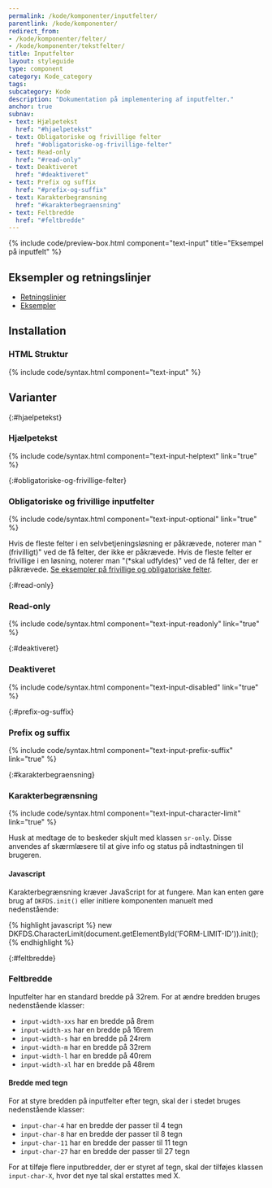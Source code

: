 ```yaml
---
permalink: /kode/komponenter/inputfelter/
parentlink: /kode/komponenter/
redirect_from:
- /kode/komponenter/felter/
- /kode/komponenter/tekstfelter/
title: Inputfelter
layout: styleguide
type: component
category: Kode_category
tags:
subcategory: Kode
description: "Dokumentation på implementering af inputfelter."
anchor: true
subnav:
- text: Hjælpetekst
  href: "#hjaelpetekst"
- text: Obligatoriske og frivillige felter
  href: "#obligatoriske-og-frivillige-felter"
- text: Read-only
  href: "#read-only"
- text: Deaktiveret
  href: "#deaktiveret"
- text: Prefix og suffix
  href: "#prefix-og-suffix"
- text: Karakterbegrænsning
  href: "#karakterbegraensning"
- text: Feltbredde
  href: "#feltbredde"
---
```


{% include code/preview-box.html component="text-input" title="Eksempel på inputfelt" %}

## Eksempler og retningslinjer
<ul class="nobullet-list">
    <li><a href="/komponenter/inputfelter/#retningslinjer">Retningslinjer</a></li>
    <li><a href="/komponenter/inputfelter/">Eksempler</a></li>
</ul>

## Installation

### HTML Struktur

{% include code/syntax.html component="text-input" %}

## Varianter

{:#hjaelpetekst}
### Hjælpetekst

{% include code/syntax.html component="text-input-helptext" link="true" %}

{:#obligatoriske-og-frivillige-felter}
### Obligatoriske og frivillige inputfelter

{% include code/syntax.html component="text-input-optional" link="true" %}

Hvis de fleste felter i en selvbetjeningsløsning er påkrævede, noterer man "(frivilligt)" ved de få felter, der ikke er påkrævede. Hvis de fleste felter er frivillige i en løsning, noterer man "(*skal udfyldes)" ved de få felter, der er påkrævede. <a href="/komponenter/inputfelter/#obligatoriske-og-frivillige-felter">Se eksempler på frivillige og obligatoriske felter</a>.


{:#read-only}
### Read-only

{% include code/syntax.html component="text-input-readonly" link="true" %}

{:#deaktiveret}
### Deaktiveret

{% include code/syntax.html component="text-input-disabled" link="true" %}

{:#prefix-og-suffix}
### Prefix og suffix

{% include code/syntax.html component="text-input-prefix-suffix" link="true" %}

{:#karakterbegraensning}
### Karakterbegrænsning

{% include code/syntax.html component="text-input-character-limit" link="true" %}

Husk at medtage de to beskeder skjult med klassen `sr-only`. Disse anvendes af skærmlæsere til at give info og status på indtastningen til brugeren.

#### Javascript
Karakterbegrænsning kræver JavaScript for at fungere. Man kan enten gøre brug af `DKFDS.init()` eller initiere komponenten manuelt med nedenstående:

{% highlight javascript %}
new DKFDS.CharacterLimit(document.getElementById('FORM-LIMIT-ID')).init();
{% endhighlight %}

{:#feltbredde}
### Feltbredde
   
Inputfelter har en standard bredde på 32rem. For at ændre bredden bruges nedenstående klasser:

- `input-width-xxs` har en bredde på 8rem
- `input-width-xs` har en bredde på 16rem
- `input-width-s` har en bredde på 24rem
- `input-width-m` har en bredde på 32rem
- `input-width-l` har en bredde på 40rem
- `input-width-xl` har en bredde på 48rem

#### Bredde med tegn

For at styre bredden på inputfelter efter tegn, skal der i stedet bruges nedenstående klasser:

- `input-char-4` har en bredde der passer til 4 tegn
- `input-char-8` har en bredde der passer til 8 tegn
- `input-char-11` har en bredde der passer til 11 tegn
- `input-char-27` har en bredde der passer til 27 tegn

For at tilføje flere inputbredder, der er styret af tegn, skal der tilføjes klassen `input-char-X`, hvor det nye tal skal erstattes med X.
